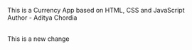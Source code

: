 This is a Currency App based on HTML, CSS and JavaScript
<br>
Author - Aditya Chordia

<br>
This is a new change
